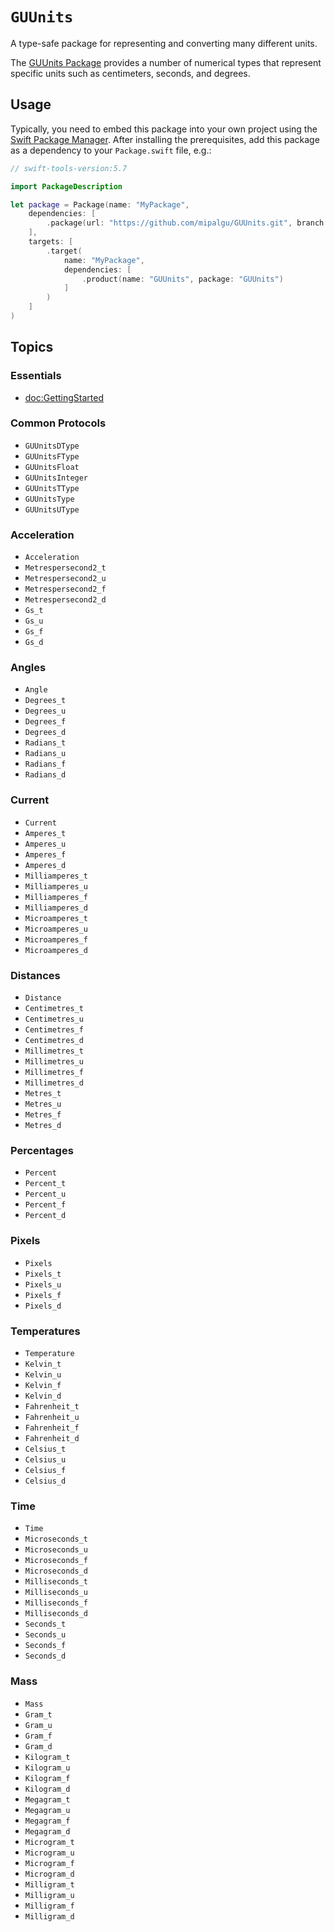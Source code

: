 # ``GUUnits``

A type-safe package for representing and converting many different units.

The [GUUnits Package](https://github.com/mipalgu/GUUnits) provides a number of numerical types that represent specific units such as centimeters, seconds, and degrees.

## Usage

Typically, you need to embed this package into your own project using the [Swift Package Manager](https://swift.org/package-manager/).  After installing the prerequisites, add this package as a dependency to your `Package.swift` file, e.g.:

```swift
// swift-tools-version:5.7

import PackageDescription

let package = Package(name: "MyPackage",
    dependencies: [
        .package(url: "https://github.com/mipalgu/GUUnits.git", branch: "main"),
    ],    
    targets: [
        .target(
            name: "MyPackage",
            dependencies: [
                .product(name: "GUUnits", package: "GUUnits")
            ]
        )
    ]
)
```
## Topics

### Essentials

- <doc:GettingStarted>

### Common Protocols

- ``GUUnitsDType``
- ``GUUnitsFType``
- ``GUUnitsFloat``
- ``GUUnitsInteger``
- ``GUUnitsTType``
- ``GUUnitsType``
- ``GUUnitsUType``

### Acceleration

- ``Acceleration``
- ``Metrespersecond2_t``
- ``Metrespersecond2_u``
- ``Metrespersecond2_f``
- ``Metrespersecond2_d``
- ``Gs_t``
- ``Gs_u``
- ``Gs_f``
- ``Gs_d``

### Angles

- ``Angle``
- ``Degrees_t``
- ``Degrees_u``
- ``Degrees_f``
- ``Degrees_d``
- ``Radians_t``
- ``Radians_u``
- ``Radians_f``
- ``Radians_d``

### Current

- ``Current``
- ``Amperes_t``
- ``Amperes_u``
- ``Amperes_f``
- ``Amperes_d``
- ``Milliamperes_t``
- ``Milliamperes_u``
- ``Milliamperes_f``
- ``Milliamperes_d``
- ``Microamperes_t``
- ``Microamperes_u``
- ``Microamperes_f``
- ``Microamperes_d``

### Distances

- ``Distance``
- ``Centimetres_t``
- ``Centimetres_u``
- ``Centimetres_f``
- ``Centimetres_d``
- ``Millimetres_t``
- ``Millimetres_u``
- ``Millimetres_f``
- ``Millimetres_d``
- ``Metres_t``
- ``Metres_u``
- ``Metres_f``
- ``Metres_d``

### Percentages

- ``Percent``
- ``Percent_t``
- ``Percent_u``
- ``Percent_f``
- ``Percent_d``

### Pixels

- ``Pixels``
- ``Pixels_t``
- ``Pixels_u``
- ``Pixels_f``
- ``Pixels_d``

### Temperatures

- ``Temperature``
- ``Kelvin_t``
- ``Kelvin_u``
- ``Kelvin_f``
- ``Kelvin_d``
- ``Fahrenheit_t``
- ``Fahrenheit_u``
- ``Fahrenheit_f``
- ``Fahrenheit_d``
- ``Celsius_t``
- ``Celsius_u``
- ``Celsius_f``
- ``Celsius_d``

### Time

- ``Time``
- ``Microseconds_t``
- ``Microseconds_u``
- ``Microseconds_f``
- ``Microseconds_d``
- ``Milliseconds_t``
- ``Milliseconds_u``
- ``Milliseconds_f``
- ``Milliseconds_d``
- ``Seconds_t``
- ``Seconds_u``
- ``Seconds_f``
- ``Seconds_d``

### Mass

- ``Mass``
- ``Gram_t``
- ``Gram_u``
- ``Gram_f``
- ``Gram_d``
- ``Kilogram_t``
- ``Kilogram_u``
- ``Kilogram_f``
- ``Kilogram_d``
- ``Megagram_t``
- ``Megagram_u``
- ``Megagram_f``
- ``Megagram_d``
- ``Microgram_t``
- ``Microgram_u``
- ``Microgram_f``
- ``Microgram_d``
- ``Milligram_t``
- ``Milligram_u``
- ``Milligram_f``
- ``Milligram_d``

